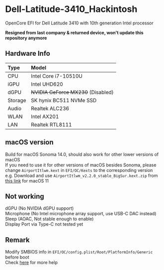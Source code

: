 # Dell-Latitude-3410_Hackintosh
OpenCore EFI for Dell Latitude 3410 with 10th generation Intel processor  
  
**Resigned from last company & returned device, won't update this repository anymore**


## Hardware Info
|  Type  |  Model  |
|  :----  |  :----  |
|  CPU  |  Intel Core i7-10510U  |
|  iGPU  | Intel UHD620  |
|  dGPU  | ~~NVIDIA GeForce MX230~~ (Disabled)  |
|  Storage  | SK hynix BC511 NVMe SSD  |
|  Audio  | Realtek ALC236  |
|  WLAN  | Intel AX201  |
|  LAN  | Realtek RTL8111  |

## macOS version

Build for macOS Sonoma 14.0, should also work for other lower versions of macOS  
If you need to use it for other versions of macOS besides Sonoma, please change `AirportItlwm.kext` in `EFI/OC/Kexts` to the corresponding version  
e.g. Download and use `AirportItlwm_v2.2.0_stable_BigSur.kext.zip` from [this link](https://github.com/OpenIntelWireless/itlwm/releases) for macOS 11


## Not working
dGPU (No NVIDIA dGPU support)  
Microphone (No Intel microphone array support, use USB-C DAC instead)  
Sleep (AOAC, Not stable enough to enable)  
Display Port via Type-C not tested yet  

## Remark
Modify SMBIOS info in `EFI/OC/config.plist/Root/PlatformInfo/Generic` before boot  
Check [here](https://dortania.github.io/OpenCore-Install-Guide/config-laptop.plist/coffee-lake-plus.html#platforminfo) for more help
